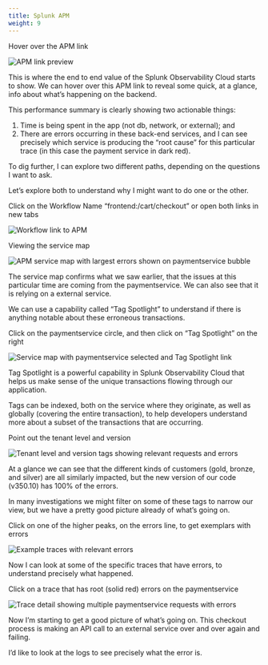 ```yaml
---
title: Splunk APM
weight: 9
---
```


Hover over the APM link

![APM link preview](../images/trace-preview.png)

This is where the end to end value of the Splunk Observability Cloud starts to show. We can hover over this APM link to reveal some quick, at a glance, info about what’s happening on the backend.

This performance summary is clearly showing two actionable things:

1. Time is being spent in the app (not db, network, or external); and
1. There are errors occurring in these back-end services, and I can see precisely which service is producing the “root cause” for this particular trace (in this case the payment service in dark red).

To dig further, I can explore two different paths, depending on the questions I want to ask.

Let’s explore both to understand why I might want to do one or the other.

Click on the Workflow Name “frontend:/cart/checkout” or open both links in new tabs

![Workflow link to APM](../images/preview-workflow.png)

Viewing the service map

![APM service map with largest errors shown on paymentservice bubble](../images/map.png)

The service map confirms what we saw earlier, that the issues at this particular time are coming from the paymentservice. We can also see that it is relying on a external service.

We can use a capability called “Tag Spotlight” to understand if there is anything notable about these erroneous transactions.

Click on the paymentservice circle, and then click on “Tag Spotlight” on the right

![Service map with paymentservice selected and Tag Spotlight link](../images/paymentservice.png)

Tag Spotlight is a powerful capability in Splunk Observability Cloud that helps us make sense of the unique transactions flowing through our application.

Tags can be indexed, both on the service where they originate, as well as globally (covering the entire transaction), to help developers understand more about a subset of the transactions that are occurring.

Point out the tenant level and version

![Tenant level and version tags showing relevant requests and errors](../images/tags.png)

At a glance we can see that the different kinds of customers (gold, bronze, and silver) are all similarly impacted, but the new version of our code (v350.10) has 100% of the errors.

In many investigations we might filter on some of these tags to narrow our view, but we have a pretty good picture already of what’s going on.

Click on one of the higher peaks, on the errors line, to get exemplars with errors

![Example traces with relevant errors](../images/examples.png)

Now I can look at some of the specific traces that have errors, to understand precisely what happened.

Click on a trace that has root (solid red) errors on the paymentservice

![Trace detail showing multiple paymentservice requests with errors](../images/trace.png)

Now I’m starting to get a good picture of what’s going on. This checkout process is making an API call to an external service over and over again and failing.

I’d like to look at the logs to see precisely what the error is.
